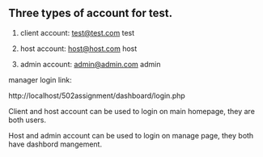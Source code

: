 ## Three types of account for test.

1. client account: test@test.com test

2. host account: host@host.com host

3. admin account: admin@admin.com admin

manager login link:

http://localhost/502assignment/dashboard/login.php

Client and host account can be used to login on main homepage, they are both users.

Host and admin account can be used to login on manage page, they both have dashbord mangement.
